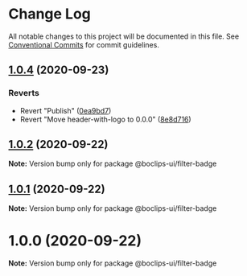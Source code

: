 # Change Log

All notable changes to this project will be documented in this file.
See [Conventional Commits](https://conventionalcommits.org) for commit guidelines.

## [1.0.4](https://github.com/boclips/boclips-ui/compare/@boclips-ui/filter-badge@1.0.2...@boclips-ui/filter-badge@1.0.4) (2020-09-23)


### Reverts

* Revert "Publish" ([0ea9bd7](https://github.com/boclips/boclips-ui/commit/0ea9bd78b4075a2a62cacb2192e3e38364727c21))
* Revert "Move header-with-logo to 0.0.0" ([8e8d716](https://github.com/boclips/boclips-ui/commit/8e8d716f05a7f3b9f5128f3278ce562bf5d54de7))





## [1.0.2](https://github.com/boclips/boclips-ui/compare/@boclips-ui/filter-badge@1.0.1...@boclips-ui/filter-badge@1.0.2) (2020-09-22)

**Note:** Version bump only for package @boclips-ui/filter-badge





## [1.0.1](https://github.com/boclips/boclips-ui/compare/@boclips-ui/filter-badge@1.0.0...@boclips-ui/filter-badge@1.0.1) (2020-09-22)

**Note:** Version bump only for package @boclips-ui/filter-badge





# 1.0.0 (2020-09-22)

**Note:** Version bump only for package @boclips-ui/filter-badge
